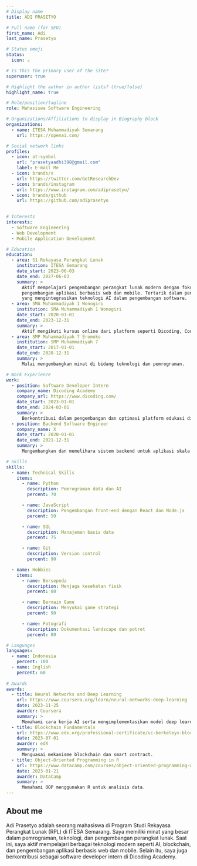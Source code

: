 ```yaml
---
# Display name
title: ADI PRASETYO

# Full name (for SEO)
first_name: Adi
last_name: Prasetyo

# Status emoji
status:
  icon: ☕️

# Is this the primary user of the site?
superuser: true

# Highlight the author in author lists? (true/false)
highlight_name: true

# Role/position/tagline
role: Mahasiswa Software Engineering

# Organizations/Affiliations to display in Biography block
organizations:
  - name: ITESA Muhammadiyah Semarang
    url: https://openai.com/

# Social network links
profiles:
  - icon: at-symbol
    url: "prasetyaadhi398@gmail.com"
    label: E-mail Me
  - icon: brands/x
    url: https://twitter.com/GetResearchDev
  - icon: brands/instagram
    url: https://www.instagram.com/adiprasetyo/
  - icon: brands/github
    url: https://github.com/adiprasetyo
    

# Interests
interests:
  - Software Engineering
  - Web Development
  - Mobile Application Development

# Education
education:
  - area: S1 Rekayasa Perangkat Lunak
    institution: ITESA Semarang
    date_start: 2023-06-03
    date_end: 2027-06-03
    summary: >
      Aktif mempelajari pengembangan perangkat lunak modern dengan fokus pada
      pengembangan aplikasi berbasis web dan mobile. Tertarik dalam penelitian
      yang mengintegrasikan teknologi AI dalam pengembangan software.
  - area: SMA Muhammadiyah 1 Wonogiri
    institution: SMA Muhammadiyah 1 Wonogiri
    date_start: 2020-01-01
    date_end: 2023-12-31
    summary: >
      Aktif mengikuti kursus online dari platform seperti Dicoding, Coursera, dan edX.
  - area: SMP Muhammadiyah 7 Eromoko
    institution: SMP Muhammadiyah 7 
    date_start: 2017-01-01
    date_end: 2020-12-31
    summary: >
      Mulai mengembangkan minat di bidang teknologi dan pemrograman.

# Work Experience
work:
  - position: Software Developer Intern
    company_name: Dicoding Academy
    company_url: https://www.dicoding.com/
    date_start: 2023-01-01
    date_end: 2024-03-01
    summary: >
      Berkontribusi dalam pengembangan dan optimasi platform edukasi digital.
  - position: Backend Software Engineer
    company_name: X
    date_start: 2020-01-01
    date_end: 2021-12-31
    summary: >
      Mengembangkan dan memelihara sistem backend untuk aplikasi skala besar.

# Skills
skills:
  - name: Technical Skills
    items:
      - name: Python
        description: Pemrograman data dan AI
        percent: 70

      - name: JavaScript
        description: Pengembangan front-end dengan React dan Node.js
        percent: 50

      - name: SQL
        description: Manajemen basis data
        percent: 75

      - name: Git
        description: Version control
        percent: 90

  - name: Hobbies
    items:
      - name: Bersepeda
        description: Menjaga kesehatan fisik
        percent: 80

      - name: Bermain Game
        description: Menyukai game strategi
        percent: 90

      - name: Fotografi
        description: Dokumentasi landscape dan potret
        percent: 80

# Languages
languages:
  - name: Indonesia
    percent: 100
  - name: English
    percent: 60
  
# Awards
awards:
  - title: Neural Networks and Deep Learning
    url: https://www.coursera.org/learn/neural-networks-deep-learning
    date: 2023-11-25
    awarder: Coursera
    summary: >
      Memahami cara kerja AI serta mengimplementasikan model deep learning.
  - title: Blockchain Fundamentals
    url: https://www.edx.org/professional-certificate/uc-berkeleyx-blockchain-fundamentals
    date: 2023-07-01
    awarder: edX
    summary: >
      Menguasai mekanisme blockchain dan smart contract.
  - title: Object-Oriented Programming in R
    url: https://www.datacamp.com/courses/object-oriented-programming-with-s3-and-r6-in-r
    date: 2023-01-21
    awarder: DataCamp
    summary: >
      Memahami OOP menggunakan R untuk analisis data.
---
```


## About me
Adi Prasetyo adalah seorang mahasiswa di Program Studi Rekayasa Perangkat Lunak (RPL) di ITESA Semarang. Saya memiliki minat yang besar dalam pemrograman, teknologi, dan pengembangan perangkat lunak. Saat ini, saya aktif mempelajari berbagai teknologi modern seperti AI, blockchain, dan pengembangan aplikasi berbasis web dan mobile. Selain itu, saya juga berkontribusi sebagai software developer intern di Dicoding Academy.